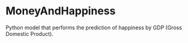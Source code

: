 # MoneyAndHappiness

Python model that performs the prediction of happiness by GDP (Gross Domestic Product).
